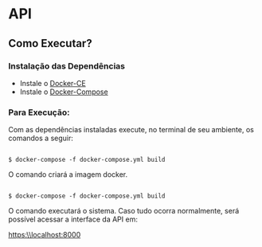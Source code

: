 # API

## Como Executar?

### Instalação das Dependências

* Instale o [Docker-CE](https://docs.docker.com/install/linux/docker-ce/ubuntu/)
* Instale o [Docker-Compose](https://docs.docker.com/compose/install/)

### Para Execução:

Com as dependências instaladas execute, no terminal de seu ambiente, os comandos a seguir:

```

$ docker-compose -f docker-compose.yml build

```

O comando criará a imagem docker.

```

$ docker-compose -f docker-compose.yml build

```

O comando executará o sistema. Caso tudo ocorra normalmente, será possível acessar a interface da API em:

[https:\\\localhost:8000](https:\\localhost:8000)
